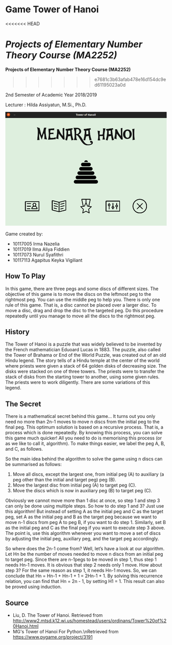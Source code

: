 # Game Tower of Hanoi

<<<<<<< HEAD

*Projects of Elementary Number Theory Course (MA2252)*
=======
**Projects of Elementary Number Theory Course (MA2252)**
>>>>>>> e7681c3b63afab478e16d154dc9ed61195023a0d

2nd Semester of Academic Year 2018/2019


Lecturer : Hilda Assiyatun, M.Si., Ph.D.

![alt text](doc/menu.png "Main Menu")

Game created by:
* 10117005 Irma Nazelia
* 10117019 Ilma Aliya Fiddien
* 10117073 Nurul Syafithri
* 10117113 Agapitus Keyka Vigiliant


## How To Play

In this game, there are three pegs and some discs of different sizes. The objective of this game is to move the discs on the leftmost peg to the rightmost peg. You can use the middle peg to help you. There is only one rule of this game. That is, a disc cannot be placed over a larger disc. To move a disc, drag and drop the disc to the targeted peg. Do this procedure repeatedly until you manage to move all the discs to the rightmost peg.


## History

The Tower of Hanoi is a puzzle that was widely believed to be invented by the French mathematician Eduoard Lucas in 1883. The puzzle, also called the Tower of Brahama or End of the World Puzzle, was created out of an old Hindu legend. The story tells of a Hindu temple at the center of the world where priests were given a stack of 64 golden disks of decreasing size. The disks were stacked on one of three towers. The priests were to transfer the stack of disks from the starting tower to another, using some given rules. The priests were to work diligently. There are some variations of this legend.


## The Secret

There is a mathematical secret behind this game… It turns out you only need no more than 2n-1 moves to move n discs from the initial peg to the final peg. This optimum solution is based on a recursive process. That is, a process which is done repeatedly. By knowing this process, you can solve this game much quicker! All you need to do is memorising this process (or as we like to call it, algorithm). To make things easier, we label the peg A, B, and C, as follows.

So the main idea behind the algorithm to solve the game using n discs can be summarised as follows:
1. Move all discs, except the largest one, from initial peg (A) to auxiliary (a peg other than the initial and target peg) peg (B).
2. Move the largest disc from initial peg (A) to target peg (C).
3. Move the discs which is now in auxiliary peg (B) to target peg (C).

Obviously we cannot move more than 1 disc at once, so step 1 and step 3 can only be done using multiple steps. So how to do step 1 and 3? Just use this algorithm! But instead of setting A as the initial peg and C as the target peg, set A as the initial peg and B as the target peg because we want to move n-1 discs from peg A to peg B, if you want to do step 1. Similarly, set B as the initial peg and C as the final peg if you want to execute step 3 above. The point is, use this algorithm whenever you want to move a set of discs by adjusting the initial peg, auxiliary peg, and the target peg accordingly.
                   
So where does the 2n-1 come from? Well, let’s have a look at our algorithm. Let Hn be the number of moves needed to move n discs from an initial peg to target peg. Since there are n-1pegs to be moved in step 1, thus step 1 needs Hn-1 moves. It is obvious that step 2 needs only 1 move. How about step 3? For the same reason as step 1, it needs Hn-1 moves. So, we can conclude that Hn = Hn-1 + Hn-1 + 1 = 2Hn-1 + 1. By solving this recurrence relation, you can find that Hn = 2n - 1, by setting H1 = 1. This result can also be proved using induction.


## Source
* Liu, D. The Tower of Hanoi. Retrieved from http://www2.mtsd.k12.wi.us/homestead/users/ordinans/Tower%20of%20Hanoi.html
* MG's Tower of Hanoi For Python.\nRetrieved from https://www.pygame.org/project/3191
